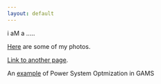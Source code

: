 ```yaml
---
layout: default
---
```



i aM a .....

[Here](http://vlmegphoto.me.pn) are some of my photos.

[Link to another page](test).

An [example](Optimization) of Power System Optmization in GAMS
